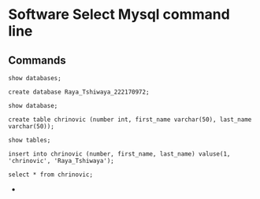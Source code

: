 # Software Select Mysql  command line

## Commands 

```mysql
show databases;
```

```mysql
create database Raya_Tshiwaya_222170972;
```

```mysql
show database;
```

```mysql
create table chrinovic (number int, first_name varchar(50), last_name varchar(50));
```

```mysql
show tables;
```

```mysql
insert into chrinovic (number, first_name, last_name) valuse(1, 'chrinovic', 'Raya_Tshiwaya');
```

```mysql
select * from chrinovic;
```

- 